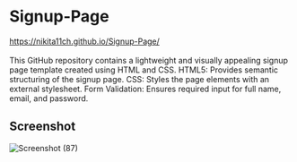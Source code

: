 # Signup-Page
https://nikita11ch.github.io/Signup-Page/
<br>
<br>
This GitHub repository contains a lightweight and visually appealing signup page template created using HTML and CSS. 
HTML5: Provides semantic structuring of the signup page.
CSS: Styles the page elements with an external stylesheet.
Form Validation: Ensures required input for full name, email, and password.

## Screenshot

![Screenshot (87)](https://github.com/nikita11ch/Signup-Page/assets/115834443/86af277f-937f-43c9-bef3-537ebfde23e2)

